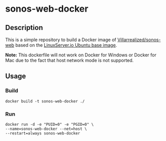 # sonos-web-docker

## Description

This is a simple repository to build a Docker image of [Villarrealized/sonos-web](https://github.com/Villarrealized/sonos-web) based on the [LinuxServer.io Ubuntu base image](https://hub.docker.com/r/lsiobase/ubuntu).

**Note:** This dockerfile will not work on Docker for Windows or Docker for Mac due to the fact that host network mode is not supported.

## Usage
### Build
  ```
  docker build -t sonos-web-docker ./
  ````
### Run
  ```
  docker run -d -e "PUID=0" -e "PGID=0" \
  --name=sonos-web-docker --net=host \
  --restart=always sonos-web-docker
  ```
